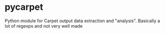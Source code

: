 # pycarpet
Python module for Carpet output data extraction and "analysis". Basically a lot of regexps and not very well made
